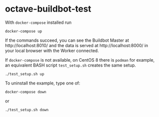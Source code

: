 # octave-buildbot-test

With `docker-compose` installed run

    docker-compose up

If the commands succeed, you can see the Buildbot Master at
http://localhost:8010/ and the data is served at http://localhost:8000/
in your local browser with the Worker connected.

If `docker-compose` is not available, on CentOS 8 there is `podman` for
example, an equivalent BASH script `test_setup.sh` creates the same setup.

    ./test_setup.sh up

To uninstall the example, type one of:

    docker-compose down

or

    ./test_setup.sh down
